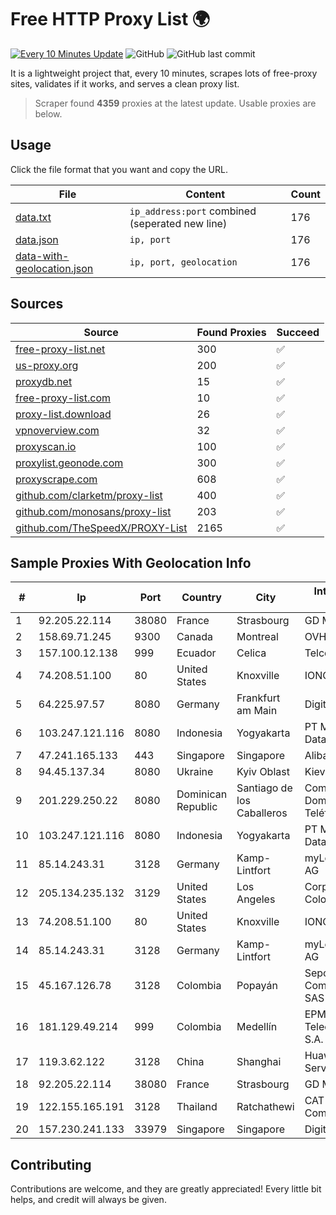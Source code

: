 
# Free HTTP Proxy List 🌍

[![Every 10 Minutes Update](https://github.com/mertguvencli/http-proxy-list/actions/workflows/main.yml/badge.svg?branch=main)](https://github.com/mertguvencli/http-proxy-list/actions/workflows/main.yml)
![GitHub](https://img.shields.io/github/license/mertguvencli/http-proxy-list)
![GitHub last commit](https://img.shields.io/github/last-commit/mertguvencli/http-proxy-list)

It is a lightweight project that, every 10 minutes, scrapes lots of free-proxy sites, validates if it works, and serves a clean proxy list.


> Scraper found **4359** proxies at the latest update. Usable proxies are below.

## Usage

Click the file format that you want and copy the URL.


|File|Content|Count|
|----|-------|-----|
|[data.txt](https://raw.githubusercontent.com/mertguvencli/http-proxy-list/main/proxy-list/data.txt)|`ip_address:port` combined (seperated new line)|176|
|[data.json](https://raw.githubusercontent.com/mertguvencli/http-proxy-list/main/proxy-list/data.json)|`ip, port`|176|
|[data-with-geolocation.json](https://raw.githubusercontent.com/mertguvencli/http-proxy-list/main/proxy-list/data-with-geolocation.json)|`ip, port, geolocation`|176|

## Sources

|Source|Found Proxies|Succeed|
|------|-------------|-------|
|[free-proxy-list.net](https://free-proxy-list.net)|300|✅|
|[us-proxy.org](https://www.us-proxy.org)|200|✅|
|[proxydb.net](http://proxydb.net)|15|✅|
|[free-proxy-list.com](https://free-proxy-list.com/?page=&port=&type%5B%5D=http&type%5B%5D=https&up_time=0&search=Search)|10|✅|
|[proxy-list.download](https://www.proxy-list.download/HTTP)|26|✅|
|[vpnoverview.com](https://vpnoverview.com/privacy/anonymous-browsing/free-proxy-servers)|32|✅|
|[proxyscan.io](https://www.proxyscan.io)|100|✅|
|[proxylist.geonode.com](https://proxylist.geonode.com/api/proxy-list?limit=300&page=1&sort_by=lastChecked&sort_type=desc&protocols=http,https)|300|✅|
|[proxyscrape.com](https://api.proxyscrape.com/v2/?request=displayproxies&protocol=http&timeout=10000&country=all&ssl=all&anonymity=all)|608|✅|
|[github.com/clarketm/proxy-list](https://raw.githubusercontent.com/clarketm/proxy-list/master/proxy-list-raw.txt)|400|✅|
|[github.com/monosans/proxy-list](https://raw.githubusercontent.com/monosans/proxy-list/main/proxies/http.txt)|203|✅|
|[github.com/TheSpeedX/PROXY-List](https://raw.githubusercontent.com/TheSpeedX/PROXY-List/master/http.txt)|2165|✅|


## Sample Proxies With Geolocation Info

|#|Ip|Port|Country|City|Internet Service Provider|
|-|--|----|-------|----|-------------------------|
|1|92.205.22.114|38080|France|Strasbourg|GD MASS Network|
|2|158.69.71.245|9300|Canada|Montreal|OVH SAS|
|3|157.100.12.138|999|Ecuador|Celica|Telconet S.A|
|4|74.208.51.100|80|United States|Knoxville|IONOS SE|
|5|64.225.97.57|8080|Germany|Frankfurt am Main|DigitalOcean, LLC|
|6|103.247.121.116|8080|Indonesia|Yogyakarta|PT Media Sarana Data|
|7|47.241.165.133|443|Singapore|Singapore|Alibaba.com LLC|
|8|94.45.137.34|8080|Ukraine|Kyiv Oblast|Kievline LLC|
|9|201.229.250.22|8080|Dominican Republic|Santiago de los Caballeros|Compañía Dominicana de Teléfonos S. A.|
|10|103.247.121.116|8080|Indonesia|Yogyakarta|PT Media Sarana Data|
|11|85.14.243.31|3128|Germany|Kamp-Lintfort|myLoc managed IT AG|
|12|205.134.235.132|3129|United States|Los Angeles|Corporate Colocation Inc|
|13|74.208.51.100|80|United States|Knoxville|IONOS SE|
|14|85.14.243.31|3128|Germany|Kamp-Lintfort|myLoc managed IT AG|
|15|45.167.126.78|3128|Colombia|Popayán|Sepcom Comunicaciones SAS|
|16|181.129.49.214|999|Colombia|Medellín|EPM Telecomunicaciones S.A. E.S.P.|
|17|119.3.62.122|3128|China|Shanghai|Huawei Cloud Service data center|
|18|92.205.22.114|38080|France|Strasbourg|GD MASS Network|
|19|122.155.165.191|3128|Thailand|Ratchathewi|CAT Telecom Public Company Limited|
|20|157.230.241.133|33979|Singapore|Singapore|DigitalOcean, LLC|



## Contributing

Contributions are welcome, and they are greatly appreciated! Every
little bit helps, and credit will always be given.

